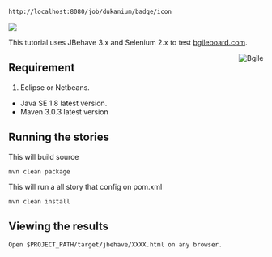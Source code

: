 ```html
http://localhost:8080/job/dukanium/badge/icon
```
<a href='http://localhost:8080/job/dukanium/'><img src='http://localhost:8080/job/dukanium/badge/icon'></a>

This tutorial uses JBehave 3.x and Selenium 2.x to test [bgileboard.com](http://bgileboard.com).


<img src="" alt="Bgile" align="right" />

## Requirement
 1. Eclipse or Netbeans.
 -  Java SE 1.8 latest version.
 -  Maven 3.0.3 latest version


## Running the stories
This will build source

    mvn clean package

This will run a all story that config on pom.xml

    mvn clean install


## Viewing the results
    Open $PROJECT_PATH/target/jbehave/XXXX.html on any browser.
